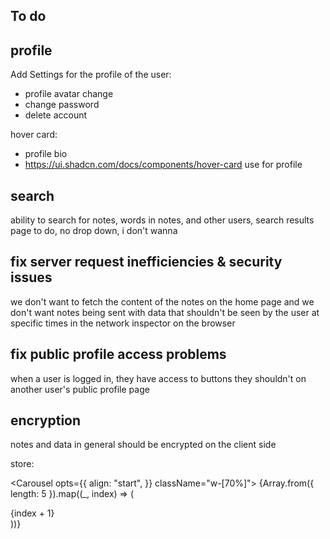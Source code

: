## To do

## profile

Add Settings for the profile of the user:

- profile avatar change
- change password
- delete account

hover card:

- profile bio
- https://ui.shadcn.com/docs/components/hover-card use for profile

## search

ability to search for notes, words in notes, and other users, search results page to do, no drop down, i don't wanna

## fix server request inefficiencies & security issues

we don't want to fetch the content of the notes on the home page and we don't want notes being sent with data that shouldn't be seen by the user at specific times in the network inspector on the browser 

## fix public profile access problems

when a user is logged in, they have access to buttons they shouldn't on another user's public profile page

## encryption

notes and data in general should be encrypted on the client side


store:

<FiPlusCircle
              className="self-start ml-4 md:ml-12 mb-4 cursor-pointer"
              size={30}
              onClick={addMedia}
            />
            <Carousel
              opts={{
                align: "start",
              }}
              className="w-[70%]">
              <CarouselContent>
                {Array.from({ length: 5 }).map((_, index) => (
                  <CarouselItem key={index} className="basis-1/2 md:basis-1/3">
                    <div className="p-1">
                      <Card>
                        <CardContent className="flex aspect-square items-center justify-center p-6 relative">
                          <X
                            className="absolute top-2 right-2 text-gray-600 cursor-pointer"
                            size={23}
                            onClick={deleteMedia}
                          />
                          <span className="text-3xl font-semibold">
                            {index + 1}
                          </span>
                        </CardContent>
                      </Card>
                    </div>
                  </CarouselItem>
                ))}
              </CarouselContent>
              <CarouselPrevious />
              <CarouselNext />
            </Carousel>
